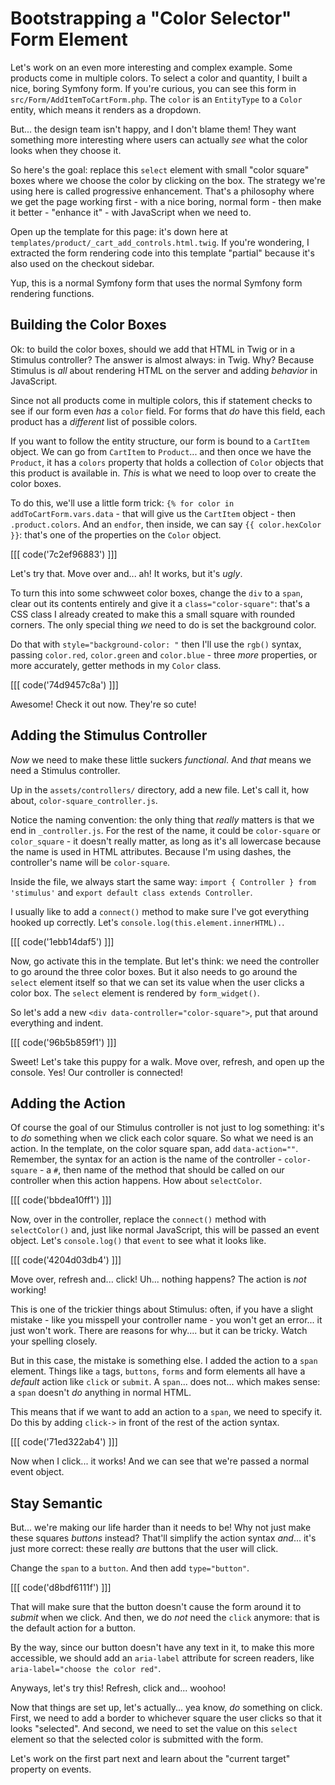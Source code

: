 # Bootstrapping a "Color Selector" Form Element

Let's work on an even more interesting and complex example. Some products come in
multiple colors. To select a color and quantity, I built a nice, boring Symfony
form. If you're curious, you can see this form in `src/Form/AddItemToCartForm.php`.
The `color` is an `EntityType` to a `Color` entity, which means it renders as a
dropdown.

But... the design team isn't happy, and I don't blame them! They want something
more interesting where users can actually *see* what the color looks when they
choose it.

So here's the goal: replace this `select` element with small "color square" boxes
where we choose the color by clicking on the box. The strategy we're using here
is called progressive enhancement. That's a philosophy where we get the page
working first - with a nice boring, normal form - then make it better - "enhance
it" - with JavaScript when we need to.

Open up the template for this page: it's down here at
`templates/product/_cart_add_controls.html.twig`. If you're wondering, I extracted
the form rendering code into this template "partial" because it's also used on
the checkout sidebar.

Yup, this is a normal Symfony form that uses the normal Symfony form rendering
functions.

## Building the Color Boxes

Ok: to build the color boxes, should we add that HTML in Twig or in a Stimulus
controller? The answer is almost always: in Twig. Why? Because Stimulus is *all*
about rendering HTML on the server and adding *behavior* in JavaScript.

Since not all products come in multiple colors, this if statement checks to see
if our form even *has* a `color` field. For forms that *do* have this field,
each product has a *different* list of possible colors.

If you want to follow the entity structure, our form is bound to a `CartItem`
object. We can go from `CartItem` to `Product`... and then once we have the
`Product`, it has a `colors` property that holds a collection of `Color` objects
that this product is available in. *This* is what we need to loop over to create
the color boxes.

To do this, we'll use a little form trick: `{% for color in addToCartForm.vars.data` -
that will give us the `CartItem` object - then `.product.colors`. And an `endfor`,
then inside, we can say `{{ color.hexColor }}`: that's one of the properties on
the `Color` object.

[[[ code('7c2ef96883') ]]]

Let's try that. Move over and... ah! It works, but it's *ugly*.

To turn this into some schwweet color boxes, change the `div` to a `span`, clear
out its contents entirely and give it a `class="color-square"`: that's a CSS class
I already created to make this a small square with rounded corners. The only
special thing *we* need to do is set the background color.

Do that with `style="background-color: "` then I'll use the `rgb()` syntax, passing
`color.red`, `color.green` and `color.blue` - three *more* properties, or more
accurately, getter methods in my `Color` class.

[[[ code('74d9457c8a') ]]]

Awesome! Check it out now. They're so cute!

## Adding the Stimulus Controller

*Now* we need to make these little suckers *functional*. And *that* means we need
a Stimulus controller.

Up in the `assets/controllers/` directory, add a new file. Let's call it, how
about, `color-square_controller.js`.

Notice the naming convention: the only thing that *really* matters is that
we end in `_controller.js`. For the rest of the name, it could be `color-square`
or `color_square` - it doesn't really matter, as long as it's all lowercase
because the name is used in HTML attributes. Because I'm using dashes, the
controller's name will be `color-square`.

Inside the file, we always start the same way:
`import { Controller } from 'stimulus'` and `export default class extends Controller`.

I usually like to add a `connect()` method to make sure I've got everything
hooked up correctly. Let's `console.log(this.element.innerHTML).`.

[[[ code('1ebb14daf5') ]]]

Now, go activate this in the template. But let's think: we need the controller
to go around the three color boxes. But it also needs to go around the `select`
element itself so that we can set its value when the user clicks a color box.
The `select` element is rendered by `form_widget()`.

So let's add a new `<div data-controller="color-square">`, put that around
everything and indent.

[[[ code('96b5b859f1') ]]]

Sweet! Let's take this puppy for a walk. Move over, refresh, and open up the
console. Yes! Our controller is connected!

## Adding the Action

Of course the goal of our Stimulus controller is not just to log something: it's
to *do* something when we click each color square. So what we need is an action.
In the template, on the color square span, add `data-action=""`. Remember, the
syntax for an action is the name of the controller - `color-square` - a `#`, then
name of the method that should be called on our controller when this
action happens. How about `selectColor`.

[[[ code('bbdea10ff1') ]]]

Now, over in the controller, replace the `connect()` method with `selectColor()`
and, just like normal JavaScript, this will be passed an event object. Let's
`console.log()` that `event` to see what it looks like.

[[[ code('4204d03db4') ]]]

Move over, refresh and... click! Uh... nothing happens? The action is *not* working!

This is one of the trickier things about Stimulus: often, if you have a slight
mistake - like you misspell your controller name - you won't get an error... it
just won't work. There are reasons for why.... but it can be tricky. Watch your
spelling closely.

But in this case, the mistake is something else. I added the action to a `span`
element. Things like `a` tags, `buttons`, `forms` and form elements all
have a *default* action like `click` or `submit`. A `span`... does not... which
makes sense: a `span` doesn't *do* anything in normal HTML.

This means that if we want to add an action to a `span`, we need to specify it.
Do this by adding `click->` in front of the rest of the action syntax.

[[[ code('71ed322ab4') ]]]

Now when I click... it works! And we can see that we're passed a normal event
object.

## Stay Semantic

But... we're making our life harder than it needs to be! Why not just make these
squares *buttons* instead? That'll simplify the action syntax *and*... it's
just more correct: these really *are* buttons that the user will click.

Change the `span` to a `button`. And then add `type="button"`.

[[[ code('d8bdf6111f') ]]]

That will make sure that the button doesn't cause the form around it to
*submit* when we click. And then, we do *not* need the `click` anymore: that
is the default action for a button.

By the way, since our button doesn't have any text in it, to make this more
accessible, we should add an `aria-label` attribute for screen readers, like
`aria-label="choose the color red"`.

Anyways, let's try this! Refresh, click and... woohoo!

Now that things are set up, let's actually... yea know, *do* something on click.
First, we need to add a border to whichever square the user clicks so that it
looks "selected". And second, we need to set the value on this `select` element
so that the selected color is submitted with the form.

Let's work on the first part next and learn about the "current target" property
on events.
